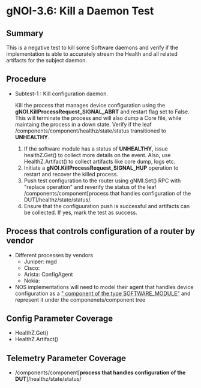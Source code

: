# gNOI-3.6: Kill a Daemon Test

## Summary

This is a negative test to kill some Software daemons and verify if the implementation is able to accurately stream the Health and all related artifacts for the subject daemon.
  
## Procedure

* Subtest-1 : Kill configuration daemon.

  Kill the process that manages device configuration using the **gNOI.KillProcessRequest_SIGNAL_ABRT** and restart flag set to False. This will terminate the process and will also dump a Core file, while maintaing the process in a down state. Verify if the leaf /components/component/healthz/state/status transitioned to **UNHEALTHY**.
   1. If the software module has a status of **UNHEALTHY**, issue healthZ.Get() to collect more details on the event. Also, use HealthZ.Artifact() to collect artifacts like core dump, logs etc.
   2. Initiate a **gNOI.KillProcessRequest_SIGNAL_HUP** operation to restart and recover the killed process.
   3. Push test configuration to the router using gNMI.Set() RPC with "replace operation" and reverify the status of the leaf /components/component[process that handles configuration of the DUT]/healthz/state/status/.
   4. Ensure that the configuuration push is successful and artifacts can be collected. If yes, mark the test as success.


## Process that controls configuration of a router by vendor
   * Different processes by vendors
      * Juniper: mgd
      * Cisco:
      * Arista: ConfigAgent
      * Nokia: 
   * NOS implementations will need to model their agent that handles device configuration as a [" component of the type SOFTWARE_MODULE"](https://github.com/openconfig/public/blob/master/release/models/platform/openconfig-platform-types.yang#L394) and represent it under the componenets/component tree


## Config Parameter Coverage
*   HealthZ.Get()
*   HealthZ.Artifact()

## Telemetry Parameter Coverage
*   /components/component[**process that handles configuration of the DUT**]/healthz/state/status/
